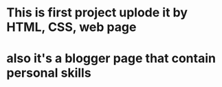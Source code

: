 # This is first project uplode it by HTML, CSS, web page 
# also it's a blogger page that contain personal skills
